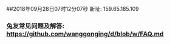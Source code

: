 ##2018年09月28日07时12分07秒 新址: 159.65.185.109
### 兔友常见问题及解答: https://github.com/wanggonging/d/blob/w/FAQ.md
